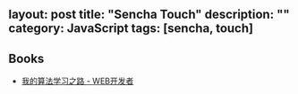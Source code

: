 layout: post
title: "Sencha Touch"
description: ""
category: JavaScript
tags: [sencha, touch]
--- 

## Books

- [我的算法学习之路 - WEB开发者](http://www.admin10000.com/document/4355.html)